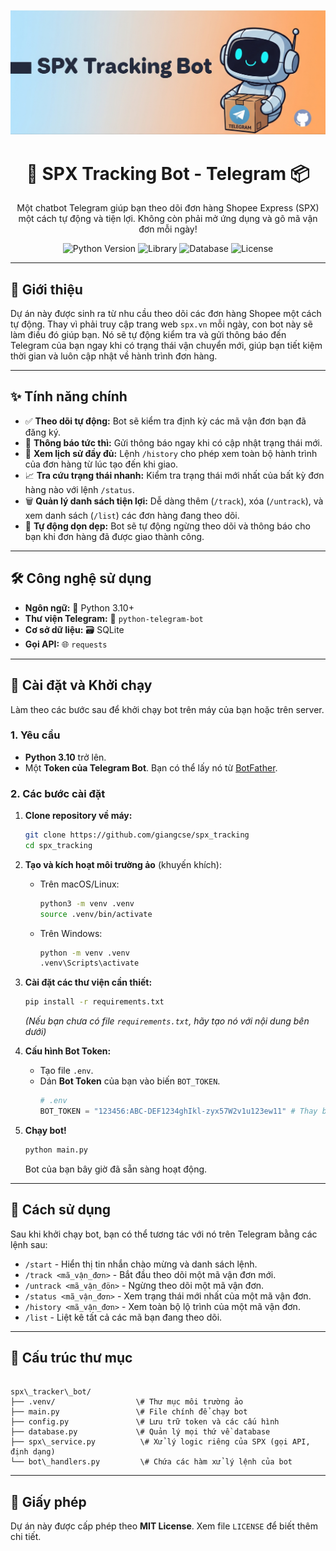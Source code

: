<p align="center">
  <img src="spx_tracking_bot_banner.png" alt="SPX Tracking Bot Banner">
</p>

<h1 align="center">🤖 SPX Tracking Bot - Telegram 📦</h1>

<p align="center">
  Một chatbot Telegram giúp bạn theo dõi đơn hàng Shopee Express (SPX) một cách tự động và tiện lợi. Không còn phải mở ứng dụng và gõ mã vận đơn mỗi ngày!
</p>

<p align="center">
  <img src="https://img.shields.io/badge/Python-3.10%2B-blue?logo=python&logoColor=white" alt="Python Version">
  <img src="https://img.shields.io/badge/Library-python--telegram--bot-blueviolet?logo=telegram" alt="Library">
  <img src="https://img.shields.io/badge/Database-SQLite-blue?logo=sqlite&logoColor=white" alt="Database">
  <img src="https://img.shields.io/badge/License-MIT-green" alt="License">
</p>

---

## 🎯 Giới thiệu

Dự án này được sinh ra từ nhu cầu theo dõi các đơn hàng Shopee một cách tự động. Thay vì phải truy cập trang web `spx.vn` mỗi ngày, con bot này sẽ làm điều đó giúp bạn. Nó sẽ tự động kiểm tra và gửi thông báo đến Telegram của bạn ngay khi có trạng thái vận chuyển mới, giúp bạn tiết kiệm thời gian và luôn cập nhật về hành trình đơn hàng.

---

## ✨ Tính năng chính

* ✅ **Theo dõi tự động:** Bot sẽ kiểm tra định kỳ các mã vận đơn bạn đã đăng ký.
* 🔔 **Thông báo tức thì:** Gửi thông báo ngay khi có cập nhật trạng thái mới.
* 📜 **Xem lịch sử đầy đủ:** Lệnh `/history` cho phép xem toàn bộ hành trình của đơn hàng từ lúc tạo đến khi giao.
* 📈 **Tra cứu trạng thái nhanh:** Kiểm tra trạng thái mới nhất của bất kỳ đơn hàng nào với lệnh `/status`.
* 🗑️ **Quản lý danh sách tiện lợi:** Dễ dàng thêm (`/track`), xóa (`/untrack`), và xem danh sách (`/list`) các đơn hàng đang theo dõi.
* 🎉 **Tự động dọn dẹp:** Bot sẽ tự động ngừng theo dõi và thông báo cho bạn khi đơn hàng đã được giao thành công.

---

## 🛠️ Công nghệ sử dụng

* **Ngôn ngữ:** 🐍 Python 3.10+
* **Thư viện Telegram:** 🤖 `python-telegram-bot`
* **Cơ sở dữ liệu:** 🗃️ SQLite
* **Gọi API:** 🌐 `requests`

---

## 🚀 Cài đặt và Khởi chạy

Làm theo các bước sau để khởi chạy bot trên máy của bạn hoặc trên server.

### **1. Yêu cầu**

* **Python 3.10** trở lên.
* Một **Token của Telegram Bot**. Bạn có thể lấy nó từ [BotFather](https://t.me/BotFather).

### **2. Các bước cài đặt**

1.  **Clone repository về máy:**
    ```bash
    git clone https://github.com/giangcse/spx_tracking
    cd spx_tracking
    ```

2.  **Tạo và kích hoạt môi trường ảo** (khuyến khích):
    * Trên macOS/Linux:
        ```bash
        python3 -m venv .venv
        source .venv/bin/activate
        ```
    * Trên Windows:
        ```bash
        python -m venv .venv
        .venv\Scripts\activate
        ```

3.  **Cài đặt các thư viện cần thiết:**
    ```bash
    pip install -r requirements.txt
    ```
    *(Nếu bạn chưa có file `requirements.txt`, hãy tạo nó với nội dung bên dưới)*

4.  **Cấu hình Bot Token:**
    * Tạo file `.env`.
    * Dán **Bot Token** của bạn vào biến `BOT_TOKEN`.
        ```python
        # .env
        BOT_TOKEN = "123456:ABC-DEF1234ghIkl-zyx57W2v1u123ew11" # Thay bằng token của bạn
        ```

5.  **Chạy bot!**
    ```bash
    python main.py
    ```
    Bot của bạn bây giờ đã sẵn sàng hoạt động.

---

## 📖 Cách sử dụng

Sau khi khởi chạy bot, bạn có thể tương tác với nó trên Telegram bằng các lệnh sau:

* `/start` - Hiển thị tin nhắn chào mừng và danh sách lệnh.
* `/track <mã_vận_đơn>` - Bắt đầu theo dõi một mã vận đơn mới.
* `/untrack <mã_vận_đön>` - Ngừng theo dõi một mã vận đơn.
* `/status <mã_vận_đơn>` - Xem trạng thái mới nhất của một mã vận đơn.
* `/history <mã_vận_đơn>` - Xem toàn bộ lộ trình của một mã vận đơn.
* `/list` - Liệt kê tất cả các mã bạn đang theo dõi.

---

## 📁 Cấu trúc thư mục
```

spx\_tracker\_bot/
├── .venv/                  \# Thư mục môi trường ảo
├── main.py                 \# File chính để chạy bot
├── config.py               \# Lưu trữ token và các cấu hình
├── database.py             \# Quản lý mọi thứ về database
├── spx\_service.py          \# Xử lý logic riêng của SPX (gọi API, định dạng)
└── bot\_handlers.py         \# Chứa các hàm xử lý lệnh của bot

```

---

## 📄 Giấy phép

Dự án này được cấp phép theo **MIT License**. Xem file `LICENSE` để biết thêm chi tiết.

